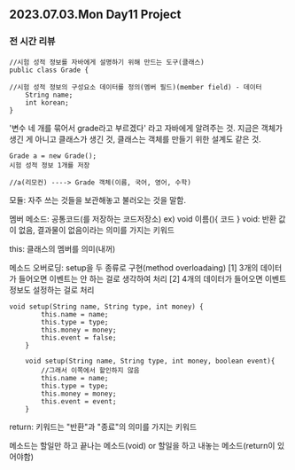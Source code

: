 ## 2023.07.03.Mon Day11 Project

### 전 시간 리뷰


```
//시험 성적 정보를 자바에게 설명하기 위해 만드는 도구(클래스) 
public class Grade {

//시험 성적 정보의 구성요소 데이터를 정의(멤버 필드)(member field) - 데이터
	String name;
	int korean;
}
```

'변수 네 개를 묶어서 grade라고 부르겠다' 라고 자바에게 알려주는 것.
지금은 객체가 생긴 게 아니고 클래스가 생긴 것, 클래스는 객체를 만들기 위한 설계도 같은 것.


```
Grade a = new Grade();
시험 성적 정보 1개를 저장

//a(리모컨) ----> Grade 객체(이름, 국어, 영어, 수학)
```

모듈: 자주 쓰는 것들을 보관해놓고 불러오는 것을 말함.

멤버 메소드: 공통코드(를 저장하는 코드저장소)
ex) void 이름(){ 코드 }
	void: 반환 값이 없음, 결과물이 없음이라는 의미를 가지는 키워드

this: 클래스의 멤버를 의미(내꺼)

메소드 오버로딩: setup을 두 종류로 구현(method overloadaing) 
[1] 3개의 데이터가 들어오면 이벤트는 안 하는 걸로 생각하여 처리
[2] 4개의 데이터가 들어오면 이벤트 정보도 설정하는 걸로 처리

```
void setup(String name, String type, int money) {
		this.name = name;
		this.type = type;
		this.money = money;
		this.event = false;
	}
	
	void setup(String name, String type, int money, boolean event){
		//그래서 이쪽에서 할인하지 않음
		this.name = name;
		this.type = type;
		this.money = money;
		this.event = event;
	}
```

return: 키워드는 "반환"과 "종료"의 의미를 가지는 키워드


메소드는 할일만 하고 끝나는 메소드(void) or 할일을 하고 내놓는 메소드(return이 있어야함)
